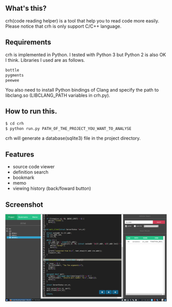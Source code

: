 ## What's this?
crh(code reading helper) is a tool that help you to read code more easily. Please notice that crh is only support C/C++ language.

## Requirements
crh is implemented in Python. I tested with Python 3 but Python 2 is also OK I think. Libraries I used are as follows.
```
bottle
pygments
peewee
```
You also need to install Python bindings of Clang and specify the path to libclang.so (LIBCLANG_PATH variables in crh.py).

## How to run this.
```
$ cd crh
$ python run.py PATH_OF_THE_PROJECT_YOU_WANT_TO_ANALYSE
```
crh will generate a database(sqlite3) file in the project directory.

## Features
- source code viewer
- definition search
- bookmark
- memo
- viewing history (back/foward button)

## Screenshot
![screenshot](img/screen.png)
